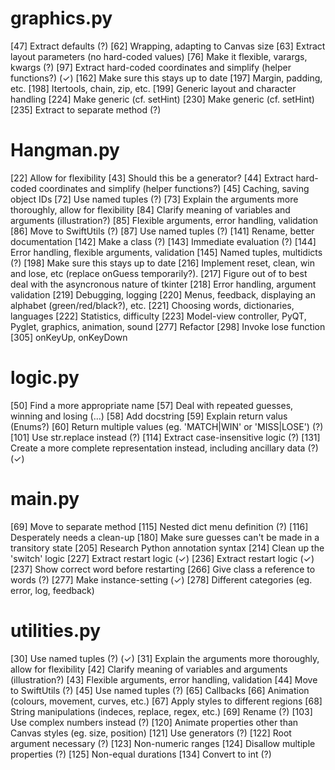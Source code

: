 graphics.py
===========
[47] Extract defaults (?)
[62] Wrapping, adapting to Canvas size
[63] Extract layout parameters (no hard-coded values)
[76] Make it flexible, varargs, kwargs (?)
[97] Extract hard-coded coordinates and simplify (helper functions?) (✓)
[162] Make sure this stays up to date
[197] Margin, padding, etc.
[198] Itertools, chain, zip, etc.
[199] Generic layout and character handling
[224] Make generic (cf. setHint)
[230] Make generic (cf. setHint)
[235] Extract to separate method (?)

Hangman.py
==========
[22] Allow for flexibility
[43] Should this be a generator?
[44] Extract hard-coded coordinates and simplify (helper functions?)
[45] Caching, saving object IDs
[72] Use named tuples (?)
[73] Explain the arguments more thoroughly, allow for flexibility
[84] Clarify meaning of variables and arguments (illustration?)
[85] Flexible arguments, error handling, validation
[86] Move to SwiftUtils (?)
[87] Use named tuples (?)
[141] Rename, better documentation
[142] Make a class (?)
[143] Immediate evaluation (?)
[144] Error handling, flexible arguments, validation
[145] Named tuples, multidicts (?)
[198] Make sure this stays up to date
[216] Implement reset, clean, win and lose, etc (replace onGuess temporarily?).
[217] Figure out of to best deal with the asyncronous nature of tkinter
[218] Error handling, argument validation
[219] Debugging, logging
[220] Menus, feedback, displaying an alphabet (green/red/black?), etc.
[221] Choosing words, dictionaries, languages
[222] Statistics, difficulty
[223] Model-view controller, PyQT, Pyglet, graphics, animation, sound
[277] Refactor
[298] Invoke lose function
[305] onKeyUp, onKeyDown

logic.py
========
[50] Find a more appropriate name
[57] Deal with repeated guesses, winning and losing (...)
[58] Add docstring
[59] Explain return valus (Enums?)
[60] Return multiple values (eg. 'MATCH|WIN' or 'MISS|LOSE') (?)
[101] Use str.replace instead (?)
[114] Extract case-insensitive logic (?)
[131] Create a more complete representation instead, including ancillary data (?) (✓)

main.py
=======
[69] Move to separate method
[115] Nested dict menu definition (?)
[116] Desperately needs a clean-up
[180] Make sure guesses can't be made in a transitory state
[205] Research Python annotation syntax
[214] Clean up the 'switch' logic
[227] Extract restart logic (✓)
[236] Extract restart logic (✓)
[237] Show correct word before restarting
[266] Give class a reference to words (?)
[277] Make instance-setting (✓)
[278] Different categories (eg. error, log, feedback)

utilities.py
============
[30] Use named tuples (?) (✓)
[31] Explain the arguments more thoroughly, allow for flexibility
[42] Clarify meaning of variables and arguments (illustration?)
[43] Flexible arguments, error handling, validation
[44] Move to SwiftUtils (?)
[45] Use named tuples (?)
[65] Callbacks
[66] Animation (colours, movement, curves, etc.)
[67] Apply styles to different regions
[68] String manipulations (indeces, replace, regex, etc.)
[69] Rename (?)
[103] Use complex numbers instead (?)
[120] Animate properties other than Canvas styles (eg. size, position)
[121] Use generators (?)
[122] Root argument necessary (?)
[123] Non-numeric ranges
[124] Disallow multiple properties (?)
[125] Non-equal durations
[134] Convert to int (?)

